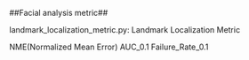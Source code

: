 ##Facial analysis metric##

landmark_localization_metric.py: Landmark Localization Metric

NME(Normalized Mean Error)
AUC_0.1
Failure_Rate_0.1

